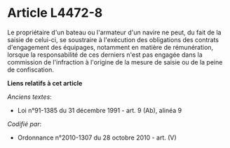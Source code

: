 # Article L4472-8

Le propriétaire d'un bateau ou l'armateur d'un navire ne peut, du fait de la saisie de celui-ci, se soustraire à l'exécution
des obligations des contrats d'engagement des équipages, notamment en matière de rémunération, lorsque la responsabilité de
ces derniers n'est pas engagée dans la commission de l'infraction à l'origine de la mesure de saisie ou de la peine de
confiscation.

**Liens relatifs à cet article**

_Anciens textes_:

  - Loi n°91-1385 du 31 décembre 1991 - art. 9 (Ab), alinéa 9

_Codifié par_:

  - Ordonnance n°2010-1307 du 28 octobre 2010 - art. (V)
